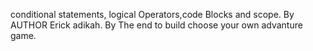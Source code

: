 conditional statements, logical Operators,code Blocks and scope. By AUTHOR Erick adikah.
By The end to build choose your own advanture game.
